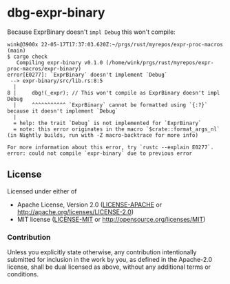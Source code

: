 # dbg-expr-binary

Because ExprBinary doesn't `impl Debug` this won't compile:

```
wink@3900x 22-05-17T17:37:03.620Z:~/prgs/rust/myrepos/expr-proc-macros (main)
$ cargo check
   Compiling expr-binary v0.1.0 (/home/wink/prgs/rust/myrepos/expr-proc-macros/expr-binary)
error[E0277]: `ExprBinary` doesn't implement `Debug`
 --> expr-binary/src/lib.rs:8:5
  |
8 |     dbg!(_expr); // This won't compile as ExprBinary doesn't impl Debug
  |     ^^^^^^^^^^^ `ExprBinary` cannot be formatted using `{:?}` because it doesn't implement `Debug`
  |
  = help: the trait `Debug` is not implemented for `ExprBinary`
  = note: this error originates in the macro `$crate::format_args_nl` (in Nightly builds, run with -Z macro-backtrace for more info)

For more information about this error, try `rustc --explain E0277`.
error: could not compile `expr-binary` due to previous error
```

## License

Licensed under either of

- Apache License, Version 2.0 ([LICENSE-APACHE](LICENSE-APACHE) or http://apache.org/licenses/LICENSE-2.0)
- MIT license ([LICENSE-MIT](LICENSE-MIT) or http://opensource.org/licenses/MIT)

### Contribution

Unless you explicitly state otherwise, any contribution intentionally submitted
for inclusion in the work by you, as defined in the Apache-2.0 license, shall
be dual licensed as above, without any additional terms or conditions.

